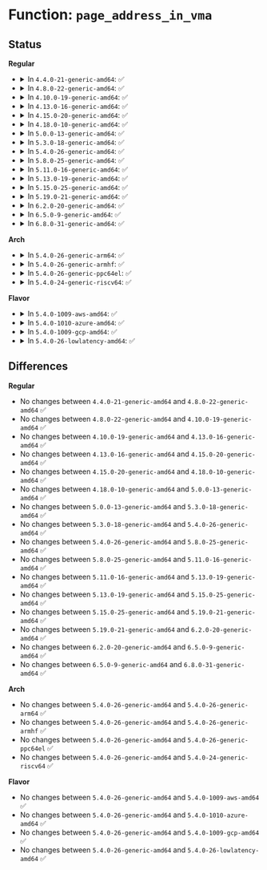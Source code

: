# Function: <code>page_address_in_vma</code>

## Status
<b>Regular</b>
<ul>
<li>
<details>
<summary>In <code>4.4.0-21-generic-amd64</code>: ✅</summary>

```c
long unsigned int page_address_in_vma(struct page * page, struct vm_area_struct * vma)
```

```json
{
  "name": "page_address_in_vma",
  "collision_type": "Unique Global",
  "inline_type": "No",
  "funcs": [
    {
      "addr": 18446744071580723056,
      "name": "page_address_in_vma",
      "external": true,
      "loc": "mm/rmap.c:694",
      "file": "mm/rmap.c",
      "inline": "seen, unknown",
      "caller_inline": [],
      "caller_func": [
        "mm/swapfile.c:unuse_mm",
        "mm/mempolicy.c:new_page",
        "mm/ksm.c:try_to_merge_with_ksm_page",
        "mm/ksm.c:try_to_merge_with_ksm_page",
        "mm/memory-failure.c:add_to_kill"
      ]
    }
  ],
  "symbols": [
    {
      "addr": 18446744071580723056,
      "name": "page_address_in_vma",
      "section": ".text",
      "bind": "STB_GLOBAL",
      "size": 173
    }
  ]
}
```
</details>
</li>
<li>
<details>
<summary>In <code>4.8.0-22-generic-amd64</code>: ✅</summary>

```c
long unsigned int page_address_in_vma(struct page * page, struct vm_area_struct * vma)
```

```json
{
  "name": "page_address_in_vma",
  "collision_type": "Unique Global",
  "inline_type": "No",
  "funcs": [
    {
      "addr": 18446744071580840224,
      "name": "page_address_in_vma",
      "external": true,
      "loc": "mm/rmap.c:662",
      "file": "mm/rmap.c",
      "inline": "seen, unknown",
      "caller_inline": [],
      "caller_func": [
        "mm/swapfile.c:unuse_mm",
        "mm/mempolicy.c:new_page",
        "mm/ksm.c:try_to_merge_with_ksm_page",
        "mm/ksm.c:try_to_merge_with_ksm_page",
        "mm/memory-failure.c:add_to_kill"
      ]
    }
  ],
  "symbols": [
    {
      "addr": 18446744071580840224,
      "name": "page_address_in_vma",
      "section": ".text",
      "bind": "STB_GLOBAL",
      "size": 257
    }
  ]
}
```
</details>
</li>
<li>
<details>
<summary>In <code>4.10.0-19-generic-amd64</code>: ✅</summary>

```c
long unsigned int page_address_in_vma(struct page * page, struct vm_area_struct * vma)
```

```json
{
  "name": "page_address_in_vma",
  "collision_type": "Unique Global",
  "inline_type": "No",
  "funcs": [
    {
      "addr": 18446744071580910768,
      "name": "page_address_in_vma",
      "external": true,
      "loc": "mm/rmap.c:661",
      "file": "mm/rmap.c",
      "inline": "seen, unknown",
      "caller_inline": [],
      "caller_func": [
        "mm/swapfile.c:unuse_mm",
        "mm/mempolicy.c:new_page",
        "mm/ksm.c:try_to_merge_one_page",
        "mm/ksm.c:try_to_merge_one_page",
        "mm/memory-failure.c:add_to_kill"
      ]
    }
  ],
  "symbols": [
    {
      "addr": 18446744071580910768,
      "name": "page_address_in_vma",
      "section": ".text",
      "bind": "STB_GLOBAL",
      "size": 257
    }
  ]
}
```
</details>
</li>
<li>
<details>
<summary>In <code>4.13.0-16-generic-amd64</code>: ✅</summary>

```c
long unsigned int page_address_in_vma(struct page * page, struct vm_area_struct * vma)
```

```json
{
  "name": "page_address_in_vma",
  "collision_type": "Unique Global",
  "inline_type": "No",
  "funcs": [
    {
      "addr": 18446744071580957040,
      "name": "page_address_in_vma",
      "external": true,
      "loc": "mm/rmap.c:685",
      "file": "mm/rmap.c",
      "inline": "seen, unknown",
      "caller_inline": [],
      "caller_func": [
        "mm/swapfile.c:unuse_mm",
        "mm/mempolicy.c:new_page",
        "mm/ksm.c:try_to_merge_one_page",
        "mm/ksm.c:try_to_merge_one_page",
        "mm/memory-failure.c:add_to_kill"
      ]
    }
  ],
  "symbols": [
    {
      "addr": 18446744071580957040,
      "name": "page_address_in_vma",
      "section": ".text",
      "bind": "STB_GLOBAL",
      "size": 238
    }
  ]
}
```
</details>
</li>
<li>
<details>
<summary>In <code>4.15.0-20-generic-amd64</code>: ✅</summary>

```c
long unsigned int page_address_in_vma(struct page * page, struct vm_area_struct * vma)
```

```json
{
  "name": "page_address_in_vma",
  "collision_type": "Unique Global",
  "inline_type": "No",
  "funcs": [
    {
      "addr": 18446744071581058672,
      "name": "page_address_in_vma",
      "external": true,
      "loc": "mm/rmap.c:686",
      "file": "mm/rmap.c",
      "inline": "seen, unknown",
      "caller_inline": [],
      "caller_func": [
        "mm/swapfile.c:unuse_mm",
        "mm/mempolicy.c:new_page",
        "mm/ksm.c:try_to_merge_one_page",
        "mm/ksm.c:try_to_merge_one_page",
        "mm/memory-failure.c:add_to_kill"
      ]
    }
  ],
  "symbols": [
    {
      "addr": 18446744071581058672,
      "name": "page_address_in_vma",
      "section": ".text",
      "bind": "STB_GLOBAL",
      "size": 238
    }
  ]
}
```
</details>
</li>
<li>
<details>
<summary>In <code>4.18.0-10-generic-amd64</code>: ✅</summary>

```c
long unsigned int page_address_in_vma(struct page * page, struct vm_area_struct * vma)
```

```json
{
  "name": "page_address_in_vma",
  "collision_type": "Unique Global",
  "inline_type": "No",
  "funcs": [
    {
      "addr": 18446744071581197408,
      "name": "page_address_in_vma",
      "external": true,
      "loc": "mm/rmap.c:687",
      "file": "mm/rmap.c",
      "inline": "seen, unknown",
      "caller_inline": [],
      "caller_func": [
        "mm/swapfile.c:unuse_vma",
        "mm/mempolicy.c:new_page",
        "mm/ksm.c:try_to_merge_one_page",
        "mm/ksm.c:try_to_merge_one_page",
        "mm/memory-failure.c:add_to_kill"
      ]
    }
  ],
  "symbols": [
    {
      "addr": 18446744071581197408,
      "name": "page_address_in_vma",
      "section": ".text",
      "bind": "STB_GLOBAL",
      "size": 231
    }
  ]
}
```
</details>
</li>
<li>
<details>
<summary>In <code>5.0.0-13-generic-amd64</code>: ✅</summary>

```c
long unsigned int page_address_in_vma(struct page * page, struct vm_area_struct * vma)
```

```json
{
  "name": "page_address_in_vma",
  "collision_type": "Unique Global",
  "inline_type": "No",
  "funcs": [
    {
      "addr": 18446744071581280752,
      "name": "page_address_in_vma",
      "external": true,
      "loc": "mm/rmap.c:687",
      "file": "mm/rmap.c",
      "inline": "seen, unknown",
      "caller_inline": [],
      "caller_func": [
        "mm/swapfile.c:unuse_vma",
        "mm/mempolicy.c:new_page",
        "mm/ksm.c:try_to_merge_one_page",
        "mm/ksm.c:try_to_merge_one_page",
        "mm/memory-failure.c:add_to_kill"
      ]
    }
  ],
  "symbols": [
    {
      "addr": 18446744071581280752,
      "name": "page_address_in_vma",
      "section": ".text",
      "bind": "STB_GLOBAL",
      "size": 234
    }
  ]
}
```
</details>
</li>
<li>
<details>
<summary>In <code>5.3.0-18-generic-amd64</code>: ✅</summary>

```c
long unsigned int page_address_in_vma(struct page * page, struct vm_area_struct * vma)
```

```json
{
  "name": "page_address_in_vma",
  "collision_type": "Unique Global",
  "inline_type": "No",
  "funcs": [
    {
      "addr": 18446744071581355376,
      "name": "page_address_in_vma",
      "external": true,
      "loc": "mm/rmap.c:687",
      "file": "mm/rmap.c",
      "inline": "seen, unknown",
      "caller_inline": [],
      "caller_func": [
        "mm/mempolicy.c:new_page",
        "mm/ksm.c:replace_page",
        "mm/memory-failure.c:add_to_kill"
      ]
    }
  ],
  "symbols": [
    {
      "addr": 18446744071581355376,
      "name": "page_address_in_vma",
      "section": ".text",
      "bind": "STB_GLOBAL",
      "size": 234
    }
  ]
}
```
</details>
</li>
<li>
<details>
<summary>In <code>5.4.0-26-generic-amd64</code>: ✅</summary>

```c
long unsigned int page_address_in_vma(struct page * page, struct vm_area_struct * vma)
```

```json
{
  "name": "page_address_in_vma",
  "collision_type": "Unique Global",
  "inline_type": "No",
  "funcs": [
    {
      "addr": 18446744071581414912,
      "name": "page_address_in_vma",
      "external": true,
      "loc": "mm/rmap.c:688",
      "file": "mm/rmap.c",
      "inline": "seen, unknown",
      "caller_inline": [],
      "caller_func": [
        "mm/mempolicy.c:new_page",
        "mm/ksm.c:replace_page",
        "mm/memory-failure.c:add_to_kill"
      ]
    }
  ],
  "symbols": [
    {
      "addr": 18446744071581414912,
      "name": "page_address_in_vma",
      "section": ".text",
      "bind": "STB_GLOBAL",
      "size": 234
    }
  ]
}
```
</details>
</li>
<li>
<details>
<summary>In <code>5.8.0-25-generic-amd64</code>: ✅</summary>

```c
long unsigned int page_address_in_vma(struct page * page, struct vm_area_struct * vma)
```

```json
{
  "name": "page_address_in_vma",
  "collision_type": "Unique Global",
  "inline_type": "No",
  "funcs": [
    {
      "addr": 18446744071581616000,
      "name": "page_address_in_vma",
      "external": true,
      "loc": "mm/rmap.c:701",
      "file": "mm/rmap.c",
      "inline": "seen, unknown",
      "caller_inline": [],
      "caller_func": [
        "mm/mempolicy.c:new_page",
        "mm/ksm.c:replace_page",
        "mm/ksm.c:write_protect_page",
        "mm/memory-failure.c:add_to_kill"
      ]
    }
  ],
  "symbols": [
    {
      "addr": 18446744071581616000,
      "name": "page_address_in_vma",
      "section": ".text",
      "bind": "STB_GLOBAL",
      "size": 234
    }
  ]
}
```
</details>
</li>
<li>
<details>
<summary>In <code>5.11.0-16-generic-amd64</code>: ✅</summary>

```c
long unsigned int page_address_in_vma(struct page * page, struct vm_area_struct * vma)
```

```json
{
  "name": "page_address_in_vma",
  "collision_type": "Unique Global",
  "inline_type": "No",
  "funcs": [
    {
      "addr": 18446744071581662992,
      "name": "page_address_in_vma",
      "external": true,
      "loc": "mm/rmap.c:701",
      "file": "mm/rmap.c",
      "inline": "seen, unknown",
      "caller_inline": [],
      "caller_func": [
        "mm/mempolicy.c:new_page",
        "mm/ksm.c:replace_page",
        "mm/ksm.c:write_protect_page",
        "mm/memory-failure.c:add_to_kill"
      ]
    }
  ],
  "symbols": [
    {
      "addr": 18446744071581662992,
      "name": "page_address_in_vma",
      "section": ".text",
      "bind": "STB_GLOBAL",
      "size": 234
    }
  ]
}
```
</details>
</li>
<li>
<details>
<summary>In <code>5.13.0-19-generic-amd64</code>: ✅</summary>

```c
long unsigned int page_address_in_vma(struct page * page, struct vm_area_struct * vma)
```

```json
{
  "name": "page_address_in_vma",
  "collision_type": "Unique Global",
  "inline_type": "No",
  "funcs": [
    {
      "addr": 18446744071581684976,
      "name": "page_address_in_vma",
      "external": true,
      "loc": "mm/rmap.c:708",
      "file": "mm/rmap.c",
      "inline": "seen, unknown",
      "caller_inline": [],
      "caller_func": [
        "mm/mempolicy.c:new_page",
        "mm/ksm.c:replace_page",
        "mm/ksm.c:write_protect_page",
        "mm/memory-failure.c:add_to_kill"
      ]
    }
  ],
  "symbols": [
    {
      "addr": 18446744071581684976,
      "name": "page_address_in_vma",
      "section": ".text",
      "bind": "STB_GLOBAL",
      "size": 300
    }
  ]
}
```
</details>
</li>
<li>
<details>
<summary>In <code>5.15.0-25-generic-amd64</code>: ✅</summary>

```c
long unsigned int page_address_in_vma(struct page * page, struct vm_area_struct * vma)
```

```json
{
  "name": "page_address_in_vma",
  "collision_type": "Unique Global",
  "inline_type": "No",
  "funcs": [
    {
      "addr": 18446744071581954432,
      "name": "page_address_in_vma",
      "external": true,
      "loc": "mm/rmap.c:709",
      "file": "mm/rmap.c",
      "inline": "seen, unknown",
      "caller_inline": [],
      "caller_func": [
        "mm/mempolicy.c:new_page",
        "mm/ksm.c:replace_page",
        "mm/ksm.c:write_protect_page",
        "mm/memory-failure.c:add_to_kill"
      ]
    }
  ],
  "symbols": [
    {
      "addr": 18446744071581954432,
      "name": "page_address_in_vma",
      "section": ".text",
      "bind": "STB_GLOBAL",
      "size": 283
    }
  ]
}
```
</details>
</li>
<li>
<details>
<summary>In <code>5.19.0-21-generic-amd64</code>: ✅</summary>

```c
long unsigned int page_address_in_vma(struct page * page, struct vm_area_struct * vma)
```

```json
{
  "name": "page_address_in_vma",
  "collision_type": "Unique Global",
  "inline_type": "No",
  "funcs": [
    {
      "addr": 18446744071582369408,
      "name": "page_address_in_vma",
      "external": true,
      "loc": "mm/rmap.c:752",
      "file": "mm/rmap.c",
      "inline": "seen, unknown",
      "caller_inline": [],
      "caller_func": [
        "mm/mempolicy.c:new_page",
        "mm/ksm.c:replace_page",
        "mm/ksm.c:write_protect_page",
        "mm/memory-failure.c:add_to_kill"
      ]
    }
  ],
  "symbols": [
    {
      "addr": 18446744071582369408,
      "name": "page_address_in_vma",
      "section": ".text",
      "bind": "STB_GLOBAL",
      "size": 546
    }
  ]
}
```
</details>
</li>
<li>
<details>
<summary>In <code>6.2.0-20-generic-amd64</code>: ✅</summary>

```c
long unsigned int page_address_in_vma(struct page * page, struct vm_area_struct * vma)
```

```json
{
  "name": "page_address_in_vma",
  "collision_type": "Unique Global",
  "inline_type": "No",
  "funcs": [
    {
      "addr": 18446744071582870880,
      "name": "page_address_in_vma",
      "external": true,
      "loc": "mm/rmap.c:747",
      "file": "mm/rmap.c",
      "inline": "seen, unknown",
      "caller_inline": [],
      "caller_func": [
        "mm/mempolicy.c:new_page",
        "mm/ksm.c:replace_page",
        "mm/ksm.c:write_protect_page",
        "mm/memory-failure.c:add_to_kill"
      ]
    }
  ],
  "symbols": [
    {
      "addr": 18446744071582870880,
      "name": "page_address_in_vma",
      "section": ".text",
      "bind": "STB_GLOBAL",
      "size": 533
    }
  ]
}
```
</details>
</li>
<li>
<details>
<summary>In <code>6.5.0-9-generic-amd64</code>: ✅</summary>

```c
long unsigned int page_address_in_vma(struct page * page, struct vm_area_struct * vma)
```

```json
{
  "name": "page_address_in_vma",
  "collision_type": "Unique Global",
  "inline_type": "No",
  "funcs": [
    {
      "addr": 18446744071583088048,
      "name": "page_address_in_vma",
      "external": true,
      "loc": "mm/rmap.c:750",
      "file": "mm/rmap.c",
      "inline": "seen, unknown",
      "caller_inline": [],
      "caller_func": [
        "mm/mempolicy.c:new_folio",
        "mm/ksm.c:replace_page",
        "mm/ksm.c:write_protect_page",
        "mm/memory-failure.c:__add_to_kill"
      ]
    }
  ],
  "symbols": [
    {
      "addr": 18446744071583088048,
      "name": "page_address_in_vma",
      "section": ".text",
      "bind": "STB_GLOBAL",
      "size": 195
    }
  ]
}
```
</details>
</li>
<li>
<details>
<summary>In <code>6.8.0-31-generic-amd64</code>: ✅</summary>

```c
long unsigned int page_address_in_vma(struct page * page, struct vm_area_struct * vma)
```

```json
{
  "name": "page_address_in_vma",
  "collision_type": "Unique Global",
  "inline_type": "No",
  "funcs": [
    {
      "addr": 18446744071583270496,
      "name": "page_address_in_vma",
      "external": true,
      "loc": "mm/rmap.c:775",
      "file": "mm/rmap.c",
      "inline": "seen, unknown",
      "caller_inline": [],
      "caller_func": [
        "mm/mempolicy.c:do_mbind",
        "mm/ksm.c:replace_page",
        "mm/ksm.c:write_protect_page",
        "mm/memory-failure.c:__add_to_kill"
      ]
    }
  ],
  "symbols": [
    {
      "addr": 18446744071583270496,
      "name": "page_address_in_vma",
      "section": ".text",
      "bind": "STB_GLOBAL",
      "size": 192
    }
  ]
}
```
</details>
</li>
</ul>
<b>Arch</b>
<ul>
<li>
<details>
<summary>In <code>5.4.0-26-generic-arm64</code>: ✅</summary>

```c
long unsigned int page_address_in_vma(struct page * page, struct vm_area_struct * vma)
```

```json
{
  "name": "page_address_in_vma",
  "collision_type": "Unique Global",
  "inline_type": "No",
  "funcs": [
    {
      "addr": 18446603336492814712,
      "name": "page_address_in_vma",
      "external": true,
      "loc": "mm/rmap.c:688",
      "file": "mm/rmap.c",
      "inline": "seen, unknown",
      "caller_inline": [],
      "caller_func": [
        "mm/mempolicy.c:new_page",
        "mm/ksm.c:try_to_merge_one_page",
        "mm/memory-failure.c:add_to_kill"
      ]
    }
  ],
  "symbols": [
    {
      "addr": 18446603336492814712,
      "name": "page_address_in_vma",
      "section": ".text",
      "bind": "STB_GLOBAL",
      "size": 280
    }
  ]
}
```
</details>
</li>
<li>
<details>
<summary>In <code>5.4.0-26-generic-armhf</code>: ✅</summary>

```c
long unsigned int page_address_in_vma(struct page * page, struct vm_area_struct * vma)
```

```json
{
  "name": "page_address_in_vma",
  "collision_type": "Unique Global",
  "inline_type": "No",
  "funcs": [
    {
      "addr": 3226623720,
      "name": "page_address_in_vma",
      "external": true,
      "loc": "mm/rmap.c:688",
      "file": "mm/rmap.c",
      "inline": "seen, unknown",
      "caller_inline": [],
      "caller_func": [
        "mm/ksm.c:replace_page",
        "mm/ksm.c:write_protect_page"
      ]
    }
  ],
  "symbols": [
    {
      "addr": 3226623720,
      "name": "page_address_in_vma",
      "section": ".text",
      "bind": "STB_GLOBAL",
      "size": 184
    }
  ]
}
```
</details>
</li>
<li>
<details>
<summary>In <code>5.4.0-26-generic-ppc64el</code>: ✅</summary>

```c
long unsigned int page_address_in_vma(struct page * page, struct vm_area_struct * vma)
```

```json
{
  "name": "page_address_in_vma",
  "collision_type": "Unique Global",
  "inline_type": "No",
  "funcs": [
    {
      "addr": 13835058055286195456,
      "name": "page_address_in_vma",
      "external": true,
      "loc": "mm/rmap.c:688",
      "file": "mm/rmap.c",
      "inline": "seen, unknown",
      "caller_inline": [],
      "caller_func": [
        "mm/mempolicy.c:new_page",
        "mm/ksm.c:replace_page",
        "mm/memory-failure.c:add_to_kill"
      ]
    }
  ],
  "symbols": [
    {
      "addr": 13835058055286195456,
      "name": "page_address_in_vma",
      "section": ".text",
      "bind": "STB_GLOBAL",
      "size": 412
    }
  ]
}
```
</details>
</li>
<li>
<details>
<summary>In <code>5.4.0-24-generic-riscv64</code>: ✅</summary>

```c
long unsigned int page_address_in_vma(struct page * page, struct vm_area_struct * vma)
```

```json
{
  "name": "page_address_in_vma",
  "collision_type": "Unique Global",
  "inline_type": "No",
  "funcs": [
    {
      "addr": 18446743936272774790,
      "name": "page_address_in_vma",
      "external": true,
      "loc": "mm/rmap.c:688",
      "file": "mm/rmap.c",
      "inline": "seen, unknown",
      "caller_inline": [],
      "caller_func": [
        "mm/ksm.c:try_to_merge_one_page"
      ]
    }
  ],
  "symbols": [
    {
      "addr": 18446743936272774790,
      "name": "page_address_in_vma",
      "section": ".text",
      "bind": "STB_GLOBAL",
      "size": 168
    }
  ]
}
```
</details>
</li>
</ul>
<b>Flavor</b>
<ul>
<li>
<details>
<summary>In <code>5.4.0-1009-aws-amd64</code>: ✅</summary>

```c
long unsigned int page_address_in_vma(struct page * page, struct vm_area_struct * vma)
```

```json
{
  "name": "page_address_in_vma",
  "collision_type": "Unique Global",
  "inline_type": "No",
  "funcs": [
    {
      "addr": 18446744071581383760,
      "name": "page_address_in_vma",
      "external": true,
      "loc": "mm/rmap.c:688",
      "file": "mm/rmap.c",
      "inline": "seen, unknown",
      "caller_inline": [],
      "caller_func": [
        "mm/mempolicy.c:new_page",
        "mm/ksm.c:replace_page",
        "mm/memory-failure.c:add_to_kill"
      ]
    }
  ],
  "symbols": [
    {
      "addr": 18446744071581383760,
      "name": "page_address_in_vma",
      "section": ".text",
      "bind": "STB_GLOBAL",
      "size": 234
    }
  ]
}
```
</details>
</li>
<li>
<details>
<summary>In <code>5.4.0-1010-azure-amd64</code>: ✅</summary>

```c
long unsigned int page_address_in_vma(struct page * page, struct vm_area_struct * vma)
```

```json
{
  "name": "page_address_in_vma",
  "collision_type": "Unique Global",
  "inline_type": "No",
  "funcs": [
    {
      "addr": 18446744071581326576,
      "name": "page_address_in_vma",
      "external": true,
      "loc": "mm/rmap.c:688",
      "file": "mm/rmap.c",
      "inline": "seen, unknown",
      "caller_inline": [],
      "caller_func": [
        "mm/mempolicy.c:new_page",
        "mm/ksm.c:replace_page",
        "mm/memory-failure.c:add_to_kill"
      ]
    }
  ],
  "symbols": [
    {
      "addr": 18446744071581326576,
      "name": "page_address_in_vma",
      "section": ".text",
      "bind": "STB_GLOBAL",
      "size": 234
    }
  ]
}
```
</details>
</li>
<li>
<details>
<summary>In <code>5.4.0-1009-gcp-amd64</code>: ✅</summary>

```c
long unsigned int page_address_in_vma(struct page * page, struct vm_area_struct * vma)
```

```json
{
  "name": "page_address_in_vma",
  "collision_type": "Unique Global",
  "inline_type": "No",
  "funcs": [
    {
      "addr": 18446744071581374960,
      "name": "page_address_in_vma",
      "external": true,
      "loc": "mm/rmap.c:688",
      "file": "mm/rmap.c",
      "inline": "seen, unknown",
      "caller_inline": [],
      "caller_func": [
        "mm/mempolicy.c:new_page",
        "mm/ksm.c:replace_page",
        "mm/memory-failure.c:add_to_kill"
      ]
    }
  ],
  "symbols": [
    {
      "addr": 18446744071581374960,
      "name": "page_address_in_vma",
      "section": ".text",
      "bind": "STB_GLOBAL",
      "size": 234
    }
  ]
}
```
</details>
</li>
<li>
<details>
<summary>In <code>5.4.0-26-lowlatency-amd64</code>: ✅</summary>

```c
long unsigned int page_address_in_vma(struct page * page, struct vm_area_struct * vma)
```

```json
{
  "name": "page_address_in_vma",
  "collision_type": "Unique Global",
  "inline_type": "No",
  "funcs": [
    {
      "addr": 18446744071581438816,
      "name": "page_address_in_vma",
      "external": true,
      "loc": "mm/rmap.c:688",
      "file": "mm/rmap.c",
      "inline": "seen, unknown",
      "caller_inline": [],
      "caller_func": [
        "mm/mempolicy.c:new_page",
        "mm/ksm.c:replace_page",
        "mm/memory-failure.c:add_to_kill"
      ]
    }
  ],
  "symbols": [
    {
      "addr": 18446744071581438816,
      "name": "page_address_in_vma",
      "section": ".text",
      "bind": "STB_GLOBAL",
      "size": 234
    }
  ]
}
```
</details>
</li>
</ul>

## Differences
<b>Regular</b>
<ul>
<li>
No changes between <code>4.4.0-21-generic-amd64</code> and <code>4.8.0-22-generic-amd64</code> ✅
</li>
<li>
No changes between <code>4.8.0-22-generic-amd64</code> and <code>4.10.0-19-generic-amd64</code> ✅
</li>
<li>
No changes between <code>4.10.0-19-generic-amd64</code> and <code>4.13.0-16-generic-amd64</code> ✅
</li>
<li>
No changes between <code>4.13.0-16-generic-amd64</code> and <code>4.15.0-20-generic-amd64</code> ✅
</li>
<li>
No changes between <code>4.15.0-20-generic-amd64</code> and <code>4.18.0-10-generic-amd64</code> ✅
</li>
<li>
No changes between <code>4.18.0-10-generic-amd64</code> and <code>5.0.0-13-generic-amd64</code> ✅
</li>
<li>
No changes between <code>5.0.0-13-generic-amd64</code> and <code>5.3.0-18-generic-amd64</code> ✅
</li>
<li>
No changes between <code>5.3.0-18-generic-amd64</code> and <code>5.4.0-26-generic-amd64</code> ✅
</li>
<li>
No changes between <code>5.4.0-26-generic-amd64</code> and <code>5.8.0-25-generic-amd64</code> ✅
</li>
<li>
No changes between <code>5.8.0-25-generic-amd64</code> and <code>5.11.0-16-generic-amd64</code> ✅
</li>
<li>
No changes between <code>5.11.0-16-generic-amd64</code> and <code>5.13.0-19-generic-amd64</code> ✅
</li>
<li>
No changes between <code>5.13.0-19-generic-amd64</code> and <code>5.15.0-25-generic-amd64</code> ✅
</li>
<li>
No changes between <code>5.15.0-25-generic-amd64</code> and <code>5.19.0-21-generic-amd64</code> ✅
</li>
<li>
No changes between <code>5.19.0-21-generic-amd64</code> and <code>6.2.0-20-generic-amd64</code> ✅
</li>
<li>
No changes between <code>6.2.0-20-generic-amd64</code> and <code>6.5.0-9-generic-amd64</code> ✅
</li>
<li>
No changes between <code>6.5.0-9-generic-amd64</code> and <code>6.8.0-31-generic-amd64</code> ✅
</li>
</ul>
<b>Arch</b>
<ul>
<li>
No changes between <code>5.4.0-26-generic-amd64</code> and <code>5.4.0-26-generic-arm64</code> ✅
</li>
<li>
No changes between <code>5.4.0-26-generic-amd64</code> and <code>5.4.0-26-generic-armhf</code> ✅
</li>
<li>
No changes between <code>5.4.0-26-generic-amd64</code> and <code>5.4.0-26-generic-ppc64el</code> ✅
</li>
<li>
No changes between <code>5.4.0-26-generic-amd64</code> and <code>5.4.0-24-generic-riscv64</code> ✅
</li>
</ul>
<b>Flavor</b>
<ul>
<li>
No changes between <code>5.4.0-26-generic-amd64</code> and <code>5.4.0-1009-aws-amd64</code> ✅
</li>
<li>
No changes between <code>5.4.0-26-generic-amd64</code> and <code>5.4.0-1010-azure-amd64</code> ✅
</li>
<li>
No changes between <code>5.4.0-26-generic-amd64</code> and <code>5.4.0-1009-gcp-amd64</code> ✅
</li>
<li>
No changes between <code>5.4.0-26-generic-amd64</code> and <code>5.4.0-26-lowlatency-amd64</code> ✅
</li>
</ul>
